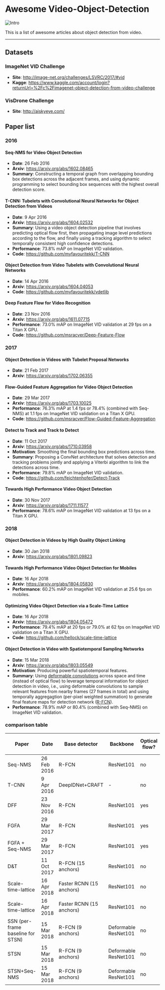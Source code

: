# Awesome Video-Object-Detection

![Intro](https://github.com/ZHANGHeng19931123/seq_nms_yolo/raw/master/doc/intro1.gif "Intro")

This is a list of awesome articles about object detection from video.

***

## Datasets

### ImageNet VID Challenge
- **Site**: http://image-net.org/challenges/LSVRC/2017/#vid
- **Kagge**: https://www.kaggle.com/account/login?returnUrl=%2Fc%2Fimagenet-object-detection-from-video-challenge

### VisDrone Challenge
- **Site**: http://aiskyeye.com/

## Paper list

### 2016

#### Seq-NMS for Video Object Detection
- **Date**: 26 Feb 2016
- **Arxiv**: https://arxiv.org/abs/1602.08465
- **Summary**:  Constructing a temporal graph from overlapping bounding box detections across the adjacent frames, and using dynamic programming to select bounding box sequences with the highest overall detection score.

#### T-CNN: Tubelets with Convolutional Neural Networks for Object Detection from Videos
- **Date**: 9 Apr 2016
- **Arxiv**: https://arxiv.org/abs/1604.02532
- **Summary**:  Using a video object detection pipeline that involves predicting optical flow first, then propagating image level predictions according to the flow, and finally using a tracking algorithm to select temporally consistent high confidence detections.
- **Performance**: 73.8% mAP on ImageNet VID validation.
- **Code**: https://github.com/myfavouritekk/T-CNN

#### Object Detection from Video Tubelets with Convolutional Neural Networks
- **Date**: 14 Apr 2016
- **Arxiv**: https://arxiv.org/abs/1604.04053
- **Code**: https://github.com/myfavouritekk/vdetlib

#### Deep Feature Flow for Video Recognition
- **Date**: 23 Nov 2016
- **Arxiv**: https://arxiv.org/abs/1611.07715
- **Performance**: 73.0% mAP on ImageNet VID validation at 29 fps on a Titan X GPU.
- **Code**: https://github.com/msracver/Deep-Feature-Flow

### 2017

#### Object Detection in Videos with Tubelet Proposal Networks
- **Date**: 21 Feb 2017
- **Arxiv**: https://arxiv.org/abs/1702.06355

#### Flow-Guided Feature Aggregation for Video Object Detection
- **Date**: 29 Mar 2017
- **Arxiv**: https://arxiv.org/abs/1703.10025
- **Performance**: 76.3% mAP at 1.4 fps or 78.4% (combined with Seq-NMS) at 1.1 fps on ImageNet VID validation on a Titan X GPU.
- **Code**: https://github.com/msracver/Flow-Guided-Feature-Aggregation

#### Detect to Track and Track to Detect
- **Date**: 11 Oct 2017
- **Arxiv**: https://arxiv.org/abs/1710.03958
- **Motivation**: Smoothing the final bounding box predictions across time.
- **Summary**: Proposing a ConvNet architecture that solves detection and tracking problems jointly and applying a Viterbi algorithm to link the detections across time.
- **Performance**: 79.8% mAP on ImageNet VID validation.
- **Code**: https://github.com/feichtenhofer/Detect-Track

#### Towards High Performance Video Object Detection
- **Date**: 30 Nov 2017
- **Arxiv**: https://arxiv.org/abs/1711.11577
- **Performance**: 78.6% mAP on ImageNet VID validation at 13 fps on a Titan X GPU.

### 2018

#### Object Detection in Videos by High Quality Object Linking
- **Date**: 30 Jan 2018
- **Arxiv**: https://arxiv.org/abs/1801.09823

#### Towards High Performance Video Object Detection for Mobiles 
- **Date**: 16 Apr 2018
- **Arxiv**: https://arxiv.org/abs/1804.05830
- **Performance**: 60.2% mAP on ImageNet VID validation at 25.6 fps on mobiles.

#### Optimizing Video Object Detection via a Scale-Time Lattice
- **Date**: 16 Apr 2018
- **Arxiv**: https://arxiv.org/abs/1804.05472
- **Performance**: 79.4% mAP at 20 fps or 79.0% at 62 fps on ImageNet VID validation on a Titan X GPU.
- **Code**: https://github.com/hellock/scale-time-lattice

#### Object Detection in Video with Spatiotemporal Sampling Networks
- **Date**: 15 Mar 2018
- **Arxiv**: https://arxiv.org/abs/1803.05549
- **Motivation**: Producing powerful spatiotemporal features.
- **Summary**: Using [deformable convolutions](https://arxiv.org/abs/1703.06211)  across space and time (instead of optical flow) to leverage temporal information for object detection in video, i.e., using deformable convolutions to sample relevant features from nearby frames (27 frames in total) and using temporally aggregagtion (per-pixel weighted summation) to generate final feature maps for detection network ([R-FCN](https://arxiv.org/abs/1605.06409)).
- **Performance**: 78.9% mAP or 80.4% (combined with Seq-NMS) on ImageNet VID validation.

### comparison table

| Paper | Date | Base detector | Backbone | Optical flow? | Online? | mAP(%) | FPS (Titan X) | FPS (on mobiles) |
| ---|---| ---|---|---|---|---|---|---|
| Seq-NMS | 26 Feb 2016 | R-FCN | ResNet101 | no | no | 76.8 | 2.3 | - |
| T-CNN | 9 Apr 2016 | DeepIDNet+CRAFT | - | no | no | 73.8 | - | - |
| DFF | 23 Nov 2016 | R-FCN | ResNet101 | yes | yes | 73.0 | 29 | - |
| FGFA | 29 Mar 2017 | R-FCN | ResNet101 | yes | yes | 76.3 | 1.4 | - |
| FGFA + Seq-NMS | 29 Mar 2017 | R-FCN | ResNet101 | yes | no | 78.4 | 1.14 | - |
| D&T | 11 Oct 2017 | R-FCN (15 anchors) | ResNet101 | no | no | 79.8 | 7.09 | - |
| Scale-time-lattice | 16 Apr 2018 | Faster RCNN (15 anchors)| ResNet101 | no | no | 79.6 | 20 | - |
| Scale-time-lattice | 16 Apr 2018 | Faster RCNN (15 anchors)| ResNet101 | no | no | 79.0 | 62 | - |
| SSN (per-frame baseline for STSN) | 15 Mar 2018 | R-FCN (9 anchors)| Deformable ResNet101 | no | yes | 76.0 | - | - |
| STSN | 15 Mar 2018 | R-FCN (9 anchors)| Deformable ResNet101 | no | yes | 78.9 | - | - |
| STSN+Seq-NMS | 15 Mar 2018 | R-FCN (9 anchors)| Deformable ResNet101 | no | no | 80.4 | - | - |